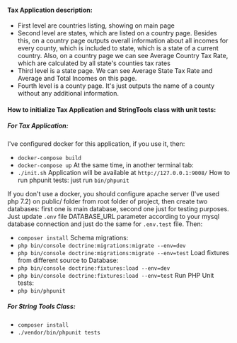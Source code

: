 #### Tax Application description:

- First level are countries listing, showing on main page
- Second level are states, which are listed on a country page. Besides this, on a country page outputs overall
  information about all incomes for every county, which is included to state, which is a state of a current country.
  Also, on a country page we can see Average Country Tax Rate, which are calculated by all state's counties tax rates	
- Third level is a state page. We can see Average State Tax Rate and Average and Total Incomes on this page.
- Fourth level is a county page. It's just outputs the name of a county without any additional information.

#### How to initialize Tax Application and StringTools class with unit tests:

##### For Tax Application:

I've configured docker for this application, if you use it, then:
- `docker-compose build`
- `docker-compose up`
At the same time, in another terminal tab:
- `./init.sh`
Application will be available at `http://127.0.0.1:9008/`
How to run phpunit tests: just run `bin/phpunit`

If you don't use a docker, you should configure apache server (I've used php 7.2) on public/ folder from root 
folder of project, then create two databases: first one is main database, second one just for testing purposes. 
Just update `.env` file DATABASE_URL parameter according to your mysql database connection and
just do the same for `.env.test` file.
Then:
- `composer install`
Schema migrations:
- `php bin/console doctrine:migrations:migrate --env=dev`
- `php bin/console doctrine:migrations:migrate --env=test`
Load fixtures from different source to Database:
- `php bin/console doctrine:fixtures:load --env=dev`
- `php bin/console doctrine:fixtures:load --env=test`
Run PHP Unit tests:
- `php bin/phpunit`

##### For String Tools Class:
- `composer install`
- `./vendor/bin/phpunit tests`